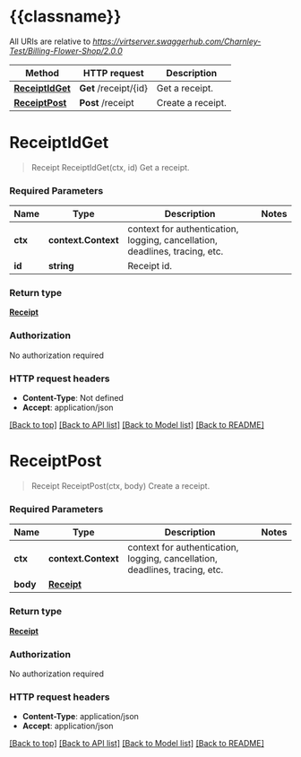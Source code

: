 # {{classname}}

All URIs are relative to *https://virtserver.swaggerhub.com/Charnley-Test/Billing-Flower-Shop/2.0.0*

Method | HTTP request | Description
------------- | ------------- | -------------
[**ReceiptIdGet**](ReceiptApi.md#ReceiptIdGet) | **Get** /receipt/{id} | Get a receipt.
[**ReceiptPost**](ReceiptApi.md#ReceiptPost) | **Post** /receipt | Create a receipt.

# **ReceiptIdGet**
> Receipt ReceiptIdGet(ctx, id)
Get a receipt.

### Required Parameters

Name | Type | Description  | Notes
------------- | ------------- | ------------- | -------------
 **ctx** | **context.Context** | context for authentication, logging, cancellation, deadlines, tracing, etc.
  **id** | **string**| Receipt id. | 

### Return type

[**Receipt**](Receipt.md)

### Authorization

No authorization required

### HTTP request headers

 - **Content-Type**: Not defined
 - **Accept**: application/json

[[Back to top]](#) [[Back to API list]](../README.md#documentation-for-api-endpoints) [[Back to Model list]](../README.md#documentation-for-models) [[Back to README]](../README.md)

# **ReceiptPost**
> Receipt ReceiptPost(ctx, body)
Create a receipt.

### Required Parameters

Name | Type | Description  | Notes
------------- | ------------- | ------------- | -------------
 **ctx** | **context.Context** | context for authentication, logging, cancellation, deadlines, tracing, etc.
  **body** | [**Receipt**](Receipt.md)|  | 

### Return type

[**Receipt**](Receipt.md)

### Authorization

No authorization required

### HTTP request headers

 - **Content-Type**: application/json
 - **Accept**: application/json

[[Back to top]](#) [[Back to API list]](../README.md#documentation-for-api-endpoints) [[Back to Model list]](../README.md#documentation-for-models) [[Back to README]](../README.md)

